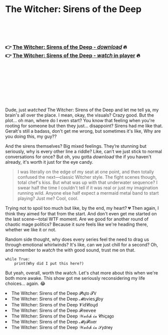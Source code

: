 <h1>The Witcher: Sirens of the Deep</h1>

<br><br><br>

<h3>👉 <a href="https://Russells-linkpearbpyvan1978.github.io/qhugbqedjp/">The Witcher: Sirens of the Deep - 𝘥𝘰𝘸𝘯𝘭𝘰𝘢𝘥</a> 🔥<br>
👉 <a href="https://Russells-linkpearbpyvan1978.github.io/qhugbqedjp/">The Witcher: Sirens of the Deep - 𝘸𝘢𝘵𝘤𝘩 in player</a> 🔥
</h3>



<br><br><br><br><br><br><br>


Dude, just 𝘸𝘢𝘵𝘤𝘩𝘦𝘥 The Witcher: Sirens of the Deep and let me tell ya, my brain's all over the place. I mean, okay, the visuals? Crazy good. But the plot... oh man, where do I even start? You know that feeling when you're rooting for someone but then they just... disappoint? Sirens had me like that. Geralt's still a badass, don't get me wrong, but sometimes it's like, Why are you doing this, my guy??

And the sirens themselves? Big mixed feelings. They’re stunning but seriously, why is every other line a riddle? Like, can’t we just stick to normal conversations for once? But oh, you gotta 𝘥𝘰𝘸𝘯𝘭𝘰𝘢𝘥 the   if you haven't already, it's worth it just for the eye candy.

> I was literally on the edge of my seat at one point, and then totally confused the next—classic Witcher style. The fight scenes though, total chef's kiss. But what was up with that underwater sequence? I swear half the time I couldn't tell if it was real or just my imagination running wild. Anyone else half expect a mermaid metal band to start playing? Just me? Cool, cool.

Trying not to spoil too much but like, by the end, my heart? 💔 Then again, I think they aimed for that from the start. And don't even get me started on the last scene—total WTF moment. Are we good for another round of chaotic mage politics? Because it sure feels like we're heading there, whether we like it or not.

Random side thought, why does every series feel the need to drag us through emotional whirlwinds? It's like, can we just chill for a second? Oh, and remember to 𝘸𝘢𝘵𝘤𝘩 the   with good sound, trust me on that.

```
while True:
    print(Why did I put this here?)
```

But yeah, overall, worth the 𝘸𝘢𝘵𝘤𝘩. Let's chat more about this when we're both more awake. This show got me seriously reconsidering my life choices... again. 😂

<li>The Witcher: Sirens of the Deep 𝓟𝗅ų𝗍𝗈 𝓣𝖵</li>
<li>The Witcher: Sirens of the Deep 𝓜𝗈ν𝗂𝖾𝗌𝓙𝗈𝗒</li>
<li>The Witcher: Sirens of the Deep 𝓥𝗂ԁ𝓒𝗅𝗈ųԁ</li>
<li>The Witcher: Sirens of the Deep 𝓕𝗋𝖾𝖾ν𝖾𝖾</li>
<li>The Witcher: Sirens of the Deep 𝒲𝒶𝓉𝒸𝒽 𝒾𝓃 𝓒𝗁𝗂ç𝖺𝗀𝗈</li>
<li>The Witcher: Sirens of the Deep 𝓜𝗒𝓕𝗅𝗂𝗑𝖾𝗋</li>
<li>The Witcher: Sirens of the Deep 𝒲𝒶𝓉𝒸𝒽 𝒾𝓃 𝒮𝗒𝖽𝗇𝖾𝗒</li>
